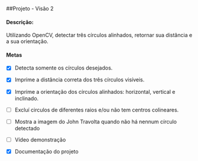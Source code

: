 ##Projeto - Visão 2

#### Descrição:
Utilizando OpenCV, detectar três círculos alinhados, retornar sua distância e a sua orientação.


#### Metas
- [x] Detecta somente os círculos desejados.
- [x] Imprime a distância correta dos três círculos visíveis.
- [x] Imprime a orientação dos círculos alinhados: horizontal, vertical e inclinado.
- [ ] Excluí circulos de diferentes raios e/ou não tem centros colineares.
- [ ] Mostra a imagem do John Travolta quando não há nennum círculo detectado
- [ ] Vídeo demonstração
- [X] Documentação do projeto

